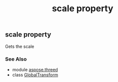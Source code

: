﻿---
title: scale property
second_title: Aspose.3D for Python via .NET API References
description: 
type: docs
weight: 50
url: /python-net/aspose.threed/globaltransform/scale/
is_root: false
---

## scale property


Gets the scale

### See Also
* module [aspose.threed](../../)
* class [GlobalTransform](/3d/python-net/aspose.threed/globaltransform)
